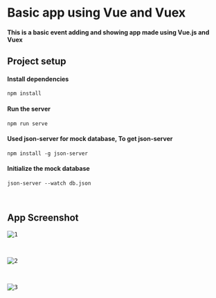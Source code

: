 # Basic app using Vue and Vuex

#### This is a basic event adding and showing app made using Vue.js and Vuex

## Project setup

#### Install dependencies
```
npm install
```
#### Run the server
```
npm run serve
```
#### Used json-server for mock database, To get json-server
```
npm install -g json-server
```
#### Initialize the mock database
```
json-server --watch db.json
```

<br>

## App Screenshot

<kbd>
  
  ![1](https://user-images.githubusercontent.com/42015613/55705516-c568f280-5a00-11e9-9306-5d7cd1d00dc1.JPG)
  
</kbd>

<br>

<kbd>
  
  ![2](https://user-images.githubusercontent.com/42015613/55705538-d1ed4b00-5a00-11e9-8523-b17025a504da.JPG)
  
</kbd>

<br>

<kbd>
  
  ![3](https://user-images.githubusercontent.com/42015613/55705556-dca7e000-5a00-11e9-82fa-2bbd3c99a421.JPG)
  
</kbd>



